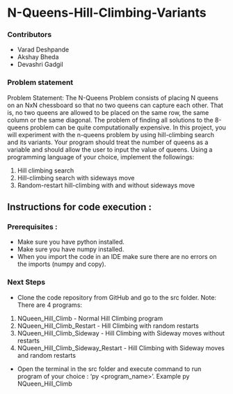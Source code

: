 # N-Queens-Hill-Climbing-Variants

### Contributors 
* Varad Deshpande
* Akshay Bheda
* Devashri Gadgil

### Problem statement 
Problem Statement: The N-Queens Problem consists of placing N queens on an NxN chessboard so that no two queens can capture each other. That is, no two queens are allowed to be placed on the same row, the same column or the same diagonal.
The problem of finding all solutions to the 8-queens problem can be quite computationally expensive.
In this project, you will experiment with the n-queens problem by using hill-climbing search and its variants. Your program should treat the number of queens as a variable and should allow the user to input the value of queens. Using a programming language of your choice, implement the followings:

1. Hill climbing search
2.  Hill-climbing search with sideways move 
3. Random-restart hill-climbing with and without sideways move 


## Instructions for code execution :
### Prerequisites :
* Make sure you have python installed.
* Make sure you have numpy installed.
* When you import the code in an IDE make sure there are no errors on the imports (numpy and copy).


### Next Steps 
* Clone the code repository from GitHub and go to the src folder.
Note: There are 4 programs:
1. NQueen_Hill_Climb - Normal Hill Climbing program
2. NQueen_Hill_Climb_Restart - Hill Climbing with random restarts
3. NQueen_Hill_Climb_Sideway - Hill Climbing with Sideway moves without restarts
4. NQueen_Hill_Climb_Sideway_Restart - Hill Climbing with Sideway moves and random restarts
* Open the terminal in the src folder and execute command to run program of your choice :  ‘py <program_name>’. Example  py NQueen_Hill_Climb
